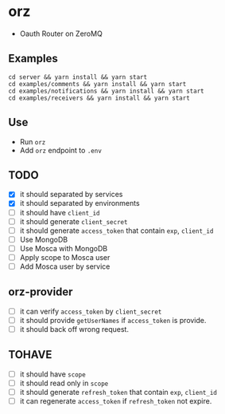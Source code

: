 # orz
- Oauth Router on ZeroMQ

## Examples
```
cd server && yarn install && yarn start
cd examples/comments && yarn install && yarn start
cd examples/notifications && yarn install && yarn start
cd examples/receivers && yarn install && yarn start
```

## Use
- Run `orz`
- Add `orz` endpoint to `.env`

## TODO
- [x] it should separated by services 
- [x] it should separated by environments
- [ ] it should have `client_id`
- [ ] it should generate `client_secret`
- [ ] it should generate `access_token` that contain `exp`, `client_id`
- [ ] Use MongoDB
- [ ] Use Mosca with MongoDB
- [ ] Apply scope to Mosca user
- [ ] Add Mosca user by service

## orz-provider
- [ ] it can verify `access_token` by `client_secret`
- [ ] it should provide `getUserNames` if `access_token` is provide.
- [ ] it should back off wrong request.

## TOHAVE
- [ ] it should have `scope`
- [ ] it should read only in `scope`
- [ ] it should generate `refresh_token` that contain `exp`, `client_id`
- [ ] it can regenerate `access_token` if `refresh_token` not expire.
